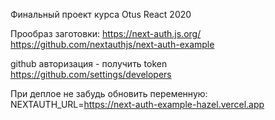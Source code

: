 Финальный проект курса Otus React 2020


Прообраз заготовки:
https://next-auth.js.org/
https://github.com/nextauthjs/next-auth-example

github авторизация - получить token
https://github.com/settings/developers

При деплое не забудь обновить переменную:
NEXTAUTH_URL=https://next-auth-example-hazel.vercel.app